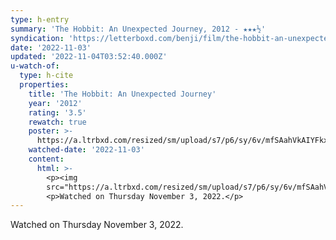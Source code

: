 ```yaml
---
type: h-entry
summary: 'The Hobbit: An Unexpected Journey, 2012 - ★★★½'
syndication: 'https://letterboxd.com/benji/film/the-hobbit-an-unexpected-journey/1/'
date: '2022-11-03'
updated: '2022-11-04T03:52:40.000Z'
u-watch-of:
  type: h-cite
  properties:
    title: 'The Hobbit: An Unexpected Journey'
    year: '2012'
    rating: '3.5'
    rewatch: true
    poster: >-
      https://a.ltrbxd.com/resized/sm/upload/s7/p6/sy/6v/mfSAahVkAIYFkx1GVFSlCEdn0mt-0-600-0-900-crop.jpg?v=282e4f2260
    watched-date: '2022-11-03'
    content:
      html: >-
        <p><img
        src="https://a.ltrbxd.com/resized/sm/upload/s7/p6/sy/6v/mfSAahVkAIYFkx1GVFSlCEdn0mt-0-600-0-900-crop.jpg?v=282e4f2260"/></p>
        <p>Watched on Thursday November 3, 2022.</p>
---
```

Watched on Thursday November 3, 2022.
